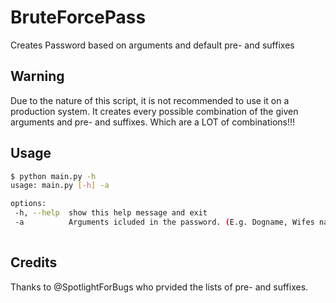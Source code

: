 # BruteForcePass

Creates Password based on arguments and default pre- and suffixes

## Warning
Due to the nature of this script, it is not recommended to use it on a production system.
It creates every possible combination of the given arguments and pre- and suffixes.
Which are a LOT of combinations!!!


## Usage

 ```bash
 $ python main.py -h
usage: main.py [-h] -a

options:
  -h, --help  show this help message and exit
  -a          Arguments icluded in the password. (E.g. Dogname, Wifes name, etc.) Seperate with a comma (',')!!
                                                                                                                      
 
 ```

## Credits

Thanks to @SpotlightForBugs who prvided the lists of pre- and suffixes.
